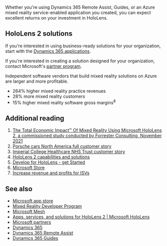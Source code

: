 Whether you're using Dynamics 365 Remote Assist, Guides, or an Azure mixed reality service-enabled application you created, you can expect excellent returns on your investment in HoloLens. 

## HoloLens 2 solutions

If you're interested in using business-ready solutions for your organization, start with the [Dynamics 365 applications](https://www.microsoft.com/hololens/apps).

If you're interested in creating a solution designed for your organization, contact Microsoft's [partner program](https://www.microsoft.com/hololens/partners).

Independent software vendors that build mixed reality solutions on Azure are larger and more profitable.

* 264% higher mixed reality practice revenues
* 28% more mixed reality customers
* 15% higher mixed reality software gross margins<sup>8</sup>

## Additional reading

1. [The Total Economic Impact™ Of Mixed Reality Using Microsoft HoloLens 2, a commissioned study conducted by Forrester Consulting, November 2021](https://tools.totaleconomicimpact.com/go/microsoft/HoloLens2/)
1. [Porsche cars North America full customer story](https://customers.microsoft.com/story/1523387086361264063-porsche-cars-north-america-automotive-dynamics-365-guides-dynamics-365-remote-assist-hololens)
1. [Imperial College Healthcare NHS Trust customer story](https://customers.microsoft.com/story/825289-imperial-nhs)
1. [HoloLens 2 capabilities and solutions](/hololens/hololens-commercial-features)
1. [Develop for HoloLens - get Started](/windows/mixed-reality/develop/development?tabs=unity)
1. [Microsoft Store](/hololens/holographic-store-apps)
1. [Increase revenue and profits for ISVs](https://www.microsoft.com/hololens/forrester-total-economic-impact-isv)

## See also

* [Microsoft app store](https://www.microsoft.com/store/collections/hlgettingstarted/hololens?rtc=1)
* [Mixed Reality Developer Program](https://www.microsoft.com/hololens/developers)
* [Microsoft Mesh](https://www.microsoft.com/mesh)
* [Apps, services, and solutions for HoloLens 2 | Microsoft HoloLens](https://www.microsoft.com/hololens/apps)
* [Microsoft partners](https://www.microsoft.com/hololens/partners)
* [Dynamics 365](https://www.microsoft.com/hololens/apps)
* [Dynamics 365 Remote Assist](https://dynamics.microsoft.com/mixed-reality/remote-assist/)
* [Dynamics 365 Guides](https://dynamics.microsoft.com/mixed-reality/guides/capabilities/)
